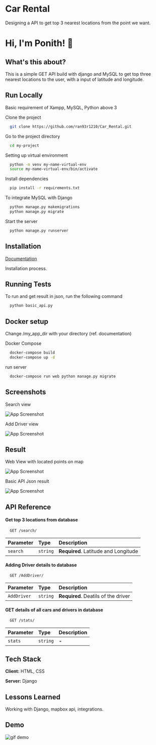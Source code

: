 
# Car Rental 

Designing a API to get top 3 nearest locations from the point we want.

# Hi, I'm Ponith! 👋


## What's this about?


This is a simple GET API build with django and MySQL to get top three nearest locations to the user, with a input of 
latitude and longitude.
## Run Locally
Basic requirement of Xampp, MySQL, Python above 3

Clone the project

```bash
  git clone https://github.com/ran93r1210/Car_Rental.git
```

Go to the project directory

```bash
  cd my-project
```


Setting up virtual environment

```bash
  python -m venv my-name-virtual-env
  source my-name-virtual-env/bin/activate 
```
Install dependencies

```bash
  pip install -r requirements.txt
```
To integrate MySQL with Django

```bash
  python manage.py makemigrations
  python manage.py migrate
```

Start the server

```bash
  python manage.py runserver
```


## Installation

[Documentation](https://github.com/ran93r1210/Car_Rental/blob/main/documentation)

Installation process.


## Running Tests

To run and get result in json, run the following command

```bash
  python basic_api.py
```

## Docker setup
Change /my_app_dir with your directory (ref. documentation)

Docker Compose

```bash
  docker-compose build
  docker-compose up -d
```

run server


```bash
  docker-compose run web python manage.py migrate
```


## Screenshots
Search view

![App Screenshot](https://github.com/ran93r1210/Car_Rental/blob/main/output_images/Input.png?raw=true)

Add Driver view

![App Screenshot](https://github.com/ran93r1210/Car_Rental/blob/main/output_images/Add_Driver.png?raw=true)

## Result
Web View with located points on map

![App Screenshot](https://github.com/ran93r1210/Car_Rental/blob/main/output_images/Response.png?raw=true)

Basic API Json result

![App Screenshot](https://github.com/ran93r1210/Car_Rental/blob/main/output_images/result.png?raw=true)





## API Reference

#### Get top 3 locations from database

```http
  GET /search/
```

| Parameter | Type     | Description                |
| :-------- | :------- | :------------------------- |
| `search` | `string` | **Required**. Latitude and Longitude |

#### Adding Driver details to database

```http
  GET /AddDriver/
```

| Parameter | Type     | Description                       |
| :-------- | :------- | :-------------------------------- |
| `AddDriver`      | `string` | **Required**. Deatils of the driver |


#### GET details of all cars and drivers in database
```http
  GET /stats/
```

| Parameter | Type     | Description                       |
| :-------- | :------- | :-------------------------------- |
| `stats`      | `string` | **-** |




## Tech Stack

**Client:** HTML, CSS

**Server:** Django


## Lessons Learned

Working with Django, mapbox api, integrations.

## Demo
![gif demo](https://github.com/ran93r1210/Car_Rental/blob/main/output_images/output.gif)


